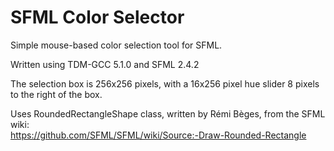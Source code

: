 # SFML Color Selector  
Simple mouse-based color selection tool for SFML.

Written using TDM-GCC 5.1.0 and SFML 2.4.2

The selection box is 256x256 pixels, with a 16x256 pixel hue slider 8 pixels to the right of the box.

Uses RoundedRectangleShape class, written by Rémi Bèges, from the SFML wiki:   
https://github.com/SFML/SFML/wiki/Source:-Draw-Rounded-Rectangle
